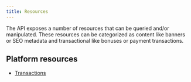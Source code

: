 ```yaml
---
title: Resources
---
```


The API exposes a number of resources that can be queried and/or manipulated. These resources can be categorized as content like banners or SEO metadata and transactional like bonuses or payment transactions.

## Platform resources
* [Transactions](rest/transactions.md)
